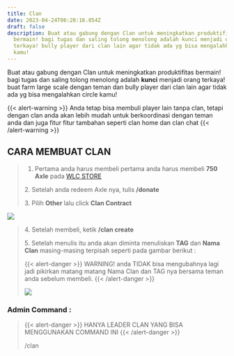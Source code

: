 ```yaml
---
title: Clan
date: 2023-04-24T06:28:16.854Z
draft: false
description: Buat atau gabung dengan Clan untuk meningkatkan produktifitas
  bermain! bagi tugas dan saling tolong menolong adalah kunci menjadi orang
  terkaya! bully player dari clan lain agar tidak ada yg bisa mengalahkan circle
  kamu!
---
```

Buat atau gabung dengan Clan untuk meningkatkan produktifitas bermain! bagi tugas dan saling tolong menolong adalah **kunci** menjadi orang terkaya! buat farm large scale dengan teman dan bully player dari clan lain agar tidak ada yg bisa mengalahkan circle kamu!

{{< alert-warning >}} Anda tetap bisa membuli player lain tanpa clan, tetapi dengan clan anda akan lebih mudah untuk berkoordinasi dengan teman anda dan juga fitur fitur tambahan seperti clan home dan clan chat {{< /alert-warning >}}

## C﻿ARA MEMBUAT CLAN

> 1. ﻿Pertama anda harus membeli p﻿ertama anda harus membeli **750 Axle** pada [WLC STORE](store.wheelcraft.id)
>
> 2﻿. Setelah anda redeem Axle nya, tulis **/donate**
>
> 3﻿. Pilih **Other** lalu click **Clan Contract**

![](/img/uploads/clan-contract.png)

> 4﻿. Setelah membeli, ketik **/clan create** 
>
> 5﻿. Setelah menulis itu anda akan diminta menuliskan **TAG** dan **Nama Clan** masing-masing terpisah seperti pada gambar berikut :
>
> {{< alert-danger >}} WARNING! anda TIDAK bisa mengubahnya lagi jadi pikirkan matang matang Nama Clan dan TAG nya bersama teman anda sebelum membeli. {{< /alert-danger >}}
>
> ![](/img/uploads/contoh-bikin-clan.png)

### Admin Command :

> {{< alert-danger >}} HANYA LEADER CLAN YANG BISA MENGGUNAKAN COMMAND INI {{< /alert-danger >}}
>
> /clan
